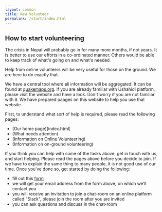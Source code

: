 ```yaml
---
layout: common
title: New Volunteer
permalink: /start/index.html
---
```


## How to start volunteering

The crisis in Nepal will probably go in for many more months, if not years. It is better to use our efforts in a co-ordinated manner. Others would be able to keep track of what's going on and what's needed. 

Help from online volunteers will be very useful for those on the ground. We are here to do exactly that.

We have a central tool where all information will be aggregated. It can be found at [quakemaps.org](quakemaps.org). If you are already familiar with Ushahidi platform, please visit the website and have a look. Don't worry if you are not familiar with it. We have prepared paages on this website to help you use that website.

First, to understand what sort of help is required, please read the following pages:

* (Our home page)[index.html]
* (What needs attention)
* (Information on Online Volunteering)
* (Information on on-ground volunteering)

If you think you can help with some of the tasks above, get in touch with us, and start helping. Please read the pages above before you decide to join. If we have to explain the same thing to many people, it is not good use of our time. Once you've done so, get started by doing the following:

* fill out this [form](http://goo.gl/forms/HsU6kABK3B)
* we will get your email address from the form above, on which we'll contact you
* you will receive an invitation to join a chat-room on an online platform called "Slack", please join the room after you are invited
* you can ask questions and discuss in the chat-room
